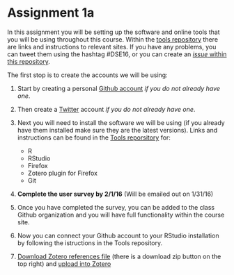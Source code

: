 # Assignment 1a

In this assignment you will be setting up the software and online tools that you will be using throughout this course. Within the [tools repository](https://github.com/data-science-in-ed/Tools) there are links and instructions to relevant sites. If you have any problems, you can tweet them using the hashtag #DSE16, or you can create an [*issue* within this repository](https://github.com/data-science-in-ed/Assignment1a/issues). 

The first stop is to create the accounts we will be using: 

1. Start by creating a personal [Github account](https://github.com/join?source=header) *if you do not already have one*.
2. Then create a [Twitter](www.twitter.com) account *if you do not already have one*.
3. Next you will need to install the software we will be using (if you already have them installed make sure they are the latest versions). Links and instructions can be found in the [Tools reporsitory](https://github.com/data-science-in-ed/Tools) for:
   * R
   * RStudio
   * Firefox
   * Zotero plugin for Firefox
   * Git

4. **Complete the user survey by 2/1/16** (Will be emailed out on 1/31/16) 
 
5. Once you have completed the survey, you can be added to the class Github organization and you will have full functionality within the course site.

6. Now you can connect your Github account to your RStudio installation by following the istructions in the Tools repository. 


7. [Download Zotero references file](https://github.com/data-science-in-ed/Tools) (there is a download zip button on the top right) and [upload into Zotero](https://www.zotero.org/support/getting_stuff_into_your_library) 
